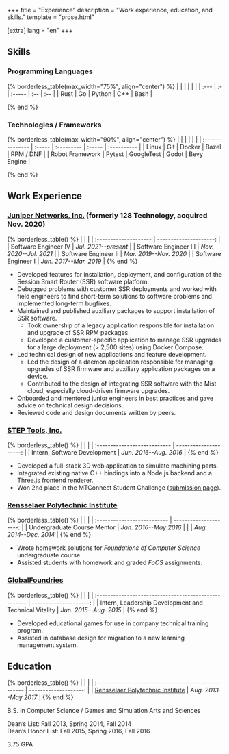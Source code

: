 +++
title = "Experience"
description = "Work experience, education, and skills."
template = "prose.html"

[extra]
lang = "en"
+++
<!-- markdownlint-disable no-trailing-punctuation -->

## Skills

### Programming Languages

{% borderless_table(max_width="75%", align="center") %}
|      |    |        |     |     |
| :--- | :- | :----- | :-- | :-- |
| Rust | Go | Python | C++ | Bash |
<!-- TODO: GDscript?? C#? JS/TS ? -->
{% end %}

### Technologies / Frameworks

{% borderless_table(max_width="90%", align="center") %}
|                 |        |            |        |             |
| :-------------- | :----- | :--------- | :----- | :---------- |
| Linux           | Git    | Docker     | Bazel  | RPM / DNF   |
| Robot Framework | Pytest | GoogleTest | Godot  | Bevy Engine |
<!-- TODO: take stock of work stuff and add here -->
{% end %}

## Work Experience

### [Juniper Networks, Inc.](https://www.juniper.net/) (formerly 128 Technology, acquired Nov. 2020)

{% borderless_table() %}
|                       |                        |
| :-------------------- | ---------------------: |
| Software Engineer IV  | _Jul. 2021--present_   |
| Software Engineer III | _Nov. 2020--Jul. 2021_ |
| Software Engineer II  | _Mar. 2019--Nov. 2020_ |
| Software Engineer I   | _Jun. 2017--Mar. 2019_ |
{% end %}

- Developed features for installation, deployment, and configuration of the
  Session Smart Router (SSR) software platform.
- Debugged problems with customer SSR deployments and worked with field engineers
  to find short-term solutions to software problems and implemented long-term bugfixes.
- Maintained and published auxiliary packages to support installation of SSR software.
  - Took ownership of a legacy application responsible for installation and
    upgrade of SSR RPM packages.
  - Developed a customer-specific application to manage SSR upgrades for
    a large deployment (> 2,500 sites) using Docker Compose.
- Led technical design of new applications and feature development.
  - Led the design of a daemon application responsible for managing upgrades of
    SSR firmware and auxiliary application packages on a device.
  - Contributed to the design of integrating SSR software with the Mist cloud,
    especially cloud-driven firmware upgrades.
- Onboarded and mentored junior engineers in best practices and gave advice on
  technical design decisions.
- Reviewed code and design documents written by peers.

### [STEP Tools, Inc.](https://www.steptools.com/)

{% borderless_table() %}
|                              |                        |
| :--------------------------- | ---------------------: |
| Intern, Software Development | _Jun. 2016--Aug. 2016_ |
{% end %}

- Developed a full-stack 3D web application to simulate machining parts.
- Integrated existing native C++ bindings into a Node.js backend and a Three.js
  frontend renderer.
- Won 2nd place in the MTConnect Student Challenge ([submission page](https://devpost.com/software/nc-js)).

### [Rensselaer Polytechnic Institute](https://rpi.edu/)

{% borderless_table() %}
|                             |                        |
| :-------------------------- | ---------------------: |
| Undergraduate Course Mentor | _Jan. 2016--May 2016_  |
|                             | _Aug. 2014--Dec. 2014_ |
{% end %}

- Wrote homework solutions for _Foundations of Computer Science_ undergraduate course.
- Assisted students with homework and graded _FoCS_ assignments.

### [GlobalFoundries](https://gf.com/)

{% borderless_table() %}
|                                                       |                        |
| :---------------------------------------------------- | ---------------------: |
| Intern, Leadership Development and Technical Vitality | _Jun. 2015--Aug. 2015_ |
{% end %}

- Developed educational games for use in company technical training program.
- Assisted in database design for migration to a new learning management system.

## Education

{% borderless_table() %}
|                                                      |                       |
| :--------------------------------------------------- | --------------------: |
| [Rensselaer Polytechnic Institute](https://rpi.edu/) |  _Aug. 2013--May 2017_ |
{% end %}

B.S. in Computer Science / Games and Simulation Arts and Sciences

Dean’s List: Fall 2013, Spring 2014, Fall 2014<br/>
Dean’s Honor List: Fall 2015, Spring 2016, Fall 2016

<!-- TODO: mention undergraduate research, GSAS projects, etc. -->

3.75 GPA
